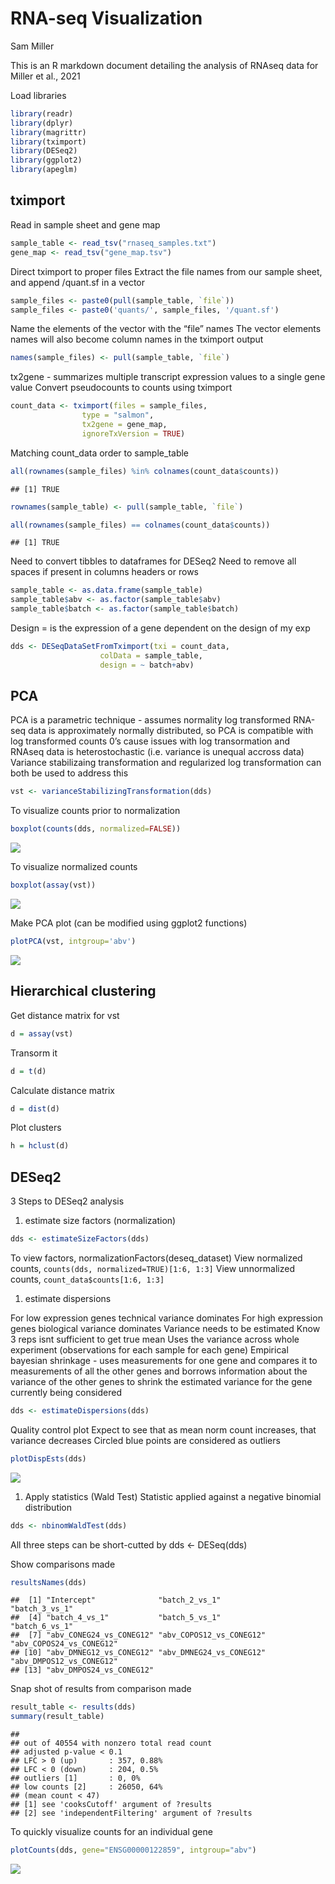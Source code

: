 RNA-seq Visualization
================
Sam Miller

This is an R markdown document detailing the analysis of RNAseq data for
Miller et al., 2021

Load libraries

``` r
library(readr)
library(dplyr)
library(magrittr)
library(tximport)
library(DESeq2)
library(ggplot2)
library(apeglm)
```

## tximport

Read in sample sheet and gene map

``` r
sample_table <- read_tsv("rnaseq_samples.txt")
gene_map <- read_tsv("gene_map.tsv")
```

Direct tximport to proper files Extract the file names from our sample
sheet, and append /quant.sf in a vector

``` r
sample_files <- paste0(pull(sample_table, `file`))
sample_files <- paste0('quants/', sample_files, '/quant.sf')
```

Name the elements of the vector with the “file” names The vector
elements names will also become column names in the tximport output

``` r
names(sample_files) <- pull(sample_table, `file`)
```

tx2gene - summarizes multiple transcript expression values to a single
gene value Convert pseudocounts to counts using tximport

``` r
count_data <- tximport(files = sample_files,
                type = "salmon",
                tx2gene = gene_map,
                ignoreTxVersion = TRUE)
```

Matching count\_data order to sample\_table

``` r
all(rownames(sample_files) %in% colnames(count_data$counts))
```

    ## [1] TRUE

``` r
rownames(sample_table) <- pull(sample_table, `file`)

all(rownames(sample_files) == colnames(count_data$counts))
```

    ## [1] TRUE

Need to convert tibbles to dataframes for DESeq2 Need to remove all
spaces if present in columns headers or rows

``` r
sample_table <- as.data.frame(sample_table)
sample_table$abv <- as.factor(sample_table$abv)
sample_table$batch <- as.factor(sample_table$batch)
```

Design = is the expression of a gene dependent on the design of my exp

``` r
dds <- DESeqDataSetFromTximport(txi = count_data,
                    colData = sample_table,
                    design = ~ batch+abv)   
```

## PCA

PCA is a parametric technique - assumes normality log transformed
RNA-seq data is approximately normally distributed, so PCA is compatible
with log transformed counts 0’s cause issues with log transormation and
RNAseq data is heterostochastic (i.e. variance is unequal accross data)
Variance stabilizaing transformation and regularized log transformation
can both be used to address this

``` r
vst <- varianceStabilizingTransformation(dds)
```

To visualize counts prior to normalization

``` r
boxplot(counts(dds, normalized=FALSE))
```

![](rna_seq_visualization_files/figure-gfm/unnamed-chunk-10-1.png)<!-- -->

To visualize normalized counts

``` r
boxplot(assay(vst))
```

![](rna_seq_visualization_files/figure-gfm/unnamed-chunk-11-1.png)<!-- -->

Make PCA plot (can be modified using ggplot2 functions)

``` r
plotPCA(vst, intgroup='abv')
```

![](rna_seq_visualization_files/figure-gfm/unnamed-chunk-12-1.png)<!-- -->

## Hierarchical clustering

Get distance matrix for vst

``` r
d = assay(vst)
```

Transorm it

``` r
d = t(d)
```

Calculate distance matrix

``` r
d = dist(d)
```

Plot clusters

``` r
h = hclust(d)
```

## DESeq2

3 Steps to DESeq2 analysis

1.  estimate size factors (normalization)

``` r
dds <- estimateSizeFactors(dds)
```

To view factors, normalizationFactors(deseq\_dataset) View normalized
counts, `counts(dds, normalized=TRUE)[1:6, 1:3]` View unnormalized
counts, `count_data$counts[1:6, 1:3]`

1.  estimate dispersions

For low expression genes technical variance dominates For high
expression genes biological variance dominates Variance needs to be
estimated Know 3 reps isnt sufficient to get true mean Uses the variance
across whole experiment (observations for each sample for each gene)
Empirical bayesian shrinkage - uses measurements for one gene and
compares it to measurements of all the other genes and borrows
information about the variance of the other genes to shrink the
estimated variance for the gene currently being considered

``` r
dds <- estimateDispersions(dds)
```

Quality control plot Expect to see that as mean norm count increases,
that variance decreases Circled blue points are considered as outliers

``` r
plotDispEsts(dds)
```

![](rna_seq_visualization_files/figure-gfm/unnamed-chunk-19-1.png)<!-- -->

1.  Apply statistics (Wald Test) Statistic applied against a negative
    binomial distribution

``` r
dds <- nbinomWaldTest(dds)
```

All three steps can be short-cutted by dds &lt;- DESeq(dds)

Show comparisons made

``` r
resultsNames(dds)
```

    ##  [1] "Intercept"              "batch_2_vs_1"           "batch_3_vs_1"          
    ##  [4] "batch_4_vs_1"           "batch_5_vs_1"           "batch_6_vs_1"          
    ##  [7] "abv_CONEG24_vs_CONEG12" "abv_COPOS12_vs_CONEG12" "abv_COPOS24_vs_CONEG12"
    ## [10] "abv_DMNEG12_vs_CONEG12" "abv_DMNEG24_vs_CONEG12" "abv_DMPOS12_vs_CONEG12"
    ## [13] "abv_DMPOS24_vs_CONEG12"

Snap shot of results from comparison made

``` r
result_table <- results(dds)
summary(result_table)
```

    ## 
    ## out of 40554 with nonzero total read count
    ## adjusted p-value < 0.1
    ## LFC > 0 (up)       : 357, 0.88%
    ## LFC < 0 (down)     : 204, 0.5%
    ## outliers [1]       : 0, 0%
    ## low counts [2]     : 26050, 64%
    ## (mean count < 47)
    ## [1] see 'cooksCutoff' argument of ?results
    ## [2] see 'independentFiltering' argument of ?results

To quickly visualize counts for an individual gene

``` r
plotCounts(dds, gene="ENSG00000122859", intgroup="abv")
```

![](rna_seq_visualization_files/figure-gfm/unnamed-chunk-23-1.png)<!-- -->
